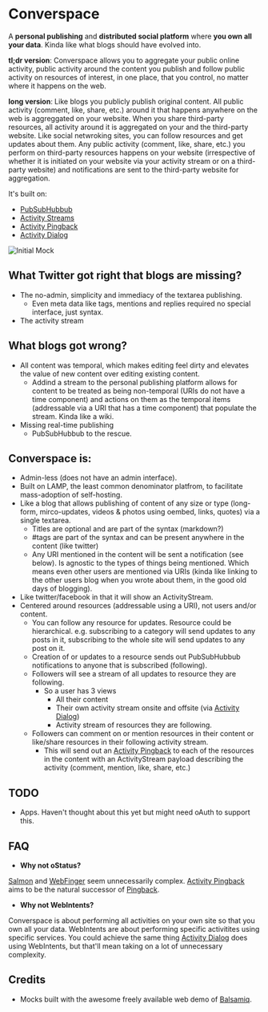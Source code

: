 Converspace
===========

A __personal publishing__ and __distributed social platform__ where __you own all your data__. Kinda like what blogs should have evolved into.


__tl;dr version__: Converspace allows you to aggregate your public online activity, public activity around the content you publish and follow public activity on resources of interest, in one place, that you control, no matter where it happens on the web.

__long version__: Like blogs you publicly publish original content. All public activity (comment, like, share, etc.) around it that happens anywhere on the web is aggreggated on your website. When you share third-party resources, all activity around it is aggregated on your and the third-party website. Like social netwroking sites, you can follow resources and get updates about them. Any public activity (comment, like, share, etc.) you perform on third-party resources happens on your website (irrespective of whether it is initiated on your website via your activity stream or on a third-party website) and notifications are sent to the third-party website for aggregation.



It's built on:
* [PubSubHubbub](https://code.google.com/p/pubsubhubbub/)
* [Activity Streams](http://activitystrea.ms/)
* [Activity Pingback](http://converspace.github.com/activity-pingback/)
* [Activity Dialog](http://converspace.github.com/activity-dialog/)


![Initial Mock](https://raw.github.com/converspace/specification/master/mocks/converspace.png)


What Twitter got right that blogs are missing?
----------------------------------------------
* The no-admin, simplicity and immediacy of the textarea publishing.
  * Even meta data like tags, mentions and replies required no special interface, just syntax.
* The activity stream


What blogs got wrong?
---------------------
* All content was temporal, which makes editing feel dirty and elevates the value of new content over editing existing content.
  * Addind a stream to the personal publishing platform allows for content to be treated as being non-temporal (URIs do not have a time component) and actions on them as the temporal items (addressable via a URI that has a time component) that populate the stream. Kinda like a wiki.
* Missing real-time publishing
  * PubSubHubbub to the rescue.


Converspace is:
---------------
* Admin-less (does not have an admin interface).
* Built on LAMP, the least common denominator platfrom, to facilitate mass-adoption of self-hosting.
* Like a blog that allows publishing of content of any size or type (long-form, mirco-updates, videos & photos using oembed, links, quotes) via a single textarea.
  * Titles are optional and are part of the syntax (markdown?)
  * #tags are part of the syntax and can be present anywhere in the content (like twitter)
  * Any URI mentioned in the content will be sent a notification (see below). Is agnostic to the types of things being mentioned. Which means even other users are mentioned via URIs (kinda like linking to the other users blog when you wrote about them, in the good old days of blogging).
* Like twitter/facebook in that it will show an ActivityStream.
* Centered around resources (addressable using a URI), not users and/or content. 
  * You can follow any resource for updates. Resource could be hierarchical. e.g. subscribing to a category will send updates to any posts in it, subscribing to the whole site will send updates to any post on it. 
  * Creation of or updates to a resource sends out PubSubHubbub notifications to anyone that is subscribed (following).
  * Followers will see a stream of all updates to resource they are following.
    * So a user has 3 views
      * All their content
      * Their own activity stream onsite and offsite (via [Activity Dialog](http://converspace.github.com/activity-dialog/))
      * Activity stream of resources they are following.
  * Followers can comment on or mention resources in their content or like/share resources in their following activity stream.
    * This will send out an [Activity Pingback](http://converspace.github.com/activity-pingback/) to each of the resources in the content with an ActivityStream payload describing the activity (comment, mention, like, share, etc.)

TODO
----
* Apps. Haven't thought about this yet but might need oAuth to support this.

FAQ
---
* __Why not oStatus?__

 [Salmon](http://www.salmon-protocol.org/) and [WebFinger](http://code.google.com/p/webfinger/) seem unnecessarily complex. [Activity Pingback](http://converspace.github.com/activity-pingback/) aims to be the natural successor of [Pingback](http://www.hixie.ch/specs/pingback/pingback).

* __Why not WebIntents?__

 Converspace is about performing all activities on your own site so that you own all your data. WebIntents are about performing specific activitites using specific services. You could achieve the same thing [Activity Dialog](http://converspace.github.com/activity-dialog/) does using WebIntents, but that'll mean taking on a lot of unnecessary complexity.

Credits
-------
* Mocks built with the awesome freely available web demo of [Balsamiq](http://www.balsamiq.com/).
